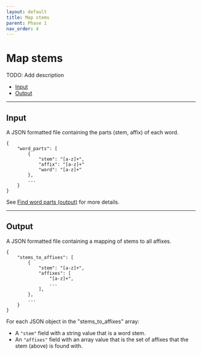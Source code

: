```yaml
---
layout: default
title: Map stems
parent: Phase 1
nav_order: 4
---
```


# Map stems

TODO: Add description

+ [Input](#input)
+ [Output](#output)

---

## Input

A JSON formatted file containing the parts (stem, affix) of each word.

```
{
    "word_parts": [
        {
            "stem": "[a-z]+",
            "affix": "[a-z]+"
            "word": "[a-z]+"
        },
        ...
    }
}
```

See [Find word parts (output)](./FindWordParts.html#output) for more details.

---

## Output

A JSON formatted file containing a mapping of stems to all affixes.

```
{
    "stems_to_affixes": [
        {
            "stem": "[a-z]+",
            "affixes": [
                "[a-z]+",
                ...
            ],
        },
        ...
    }
}
```

For each JSON object in the "stems_to_affixes" array:

+ A `"stem"` field with a string value that is a word stem.
+ An `"affixes"` field with an array value that is the set of affixes that the stem (above) is found with.

